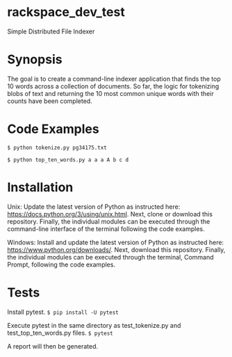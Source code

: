 # rackspace_dev_test
Simple Distributed File Indexer
# Synopsis
The goal is to create a command-line indexer application that finds the top 10 words across a collection of documents.
So far, the logic for tokenizing blobs of text and returning the 10 most common unique words with their counts have been completed.
# Code Examples
`$ python tokenize.py pg34175.txt`

`$ python top_ten_words.py a a a A b c d`
# Installation
Unix:
Update the latest version of Python as instructed here: https://docs.python.org/3/using/unix.html. 
Next, clone or download this repository.
Finally, the individual modules can be executed through the command-line interface of the terminal following the code examples.

Windows:
Install and update the latest version of Python as instructed here: https://www.python.org/downloads/.
Next, download this repository.
Finally, the individual modules can be executed through the terminal, Command Prompt, following the code examples.

# Tests
Install pytest.
`$ pip install -U pytest`

Execute pytest in the same directory as test_tokenize.py and test_top_ten_words.py files.
`$ pytest`

A report will then be generated.
